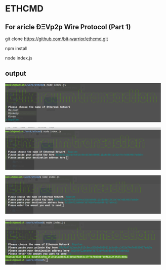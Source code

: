 # ETHCMD

## For aricle ÐΞVp2p Wire Protocol (Part 1)

git clone https://github.com/bit-warrior/ethcmd.git

npm install

node index.js

## output

![alt text](https://github.com/bit-warrior/ethcmd/blob/master/Step-1.png)

![alt text](https://github.com/bit-warrior/ethcmd/blob/master/step-2.png)

![alt text](https://github.com/bit-warrior/ethcmd/blob/master/step-3.png)

![alt text](https://github.com/bit-warrior/ethcmd/blob/master/step-4.png)
